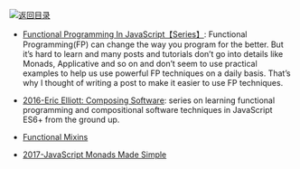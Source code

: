 [![返回目录](https://parg.co/UGo)](https://parg.co/b4z) 




- [Functional Programming In JavaScript【Series】](http://6me.us/1P1r): Functional Programming(FP) can change the way you program for the better. But it’s hard to learn and many posts and tutorials don’t go into details like Monads, Applicative and so on and don’t seem to use practical examples to help us use powerful FP techniques on a daily basis. That’s why I thought of writing a post to make it easier to use FP techniques.

- [2016-Eric Elliott: Composing Software](http://6me.us/SJr7): series on learning functional programming and compositional software techniques in JavaScript ES6+ from the ground up.  
    
- [Functional Mixins](https://parg.co/bLu) 
    
- [2017-JavaScript Monads Made Simple](https://parg.co/bB3)

